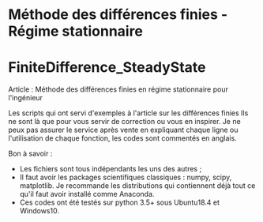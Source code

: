 # Méthode des différences finies - Régime stationnaire
# FiniteDifference_SteadyState
Article : Méthode des différences finies en régime stationnaire pour l'ingénieur

Les scripts qui ont servi d'exemples à l'article sur les différences finies 
Ils ne sont là que pour vous servir de correction ou vous en inspirer. 
Je ne peux pas assurer le service après vente en expliquant chaque ligne ou l'utilisation de chaque fonction, les codes sont commentés en anglais. 

Bon à savoir : 
* Les fichiers sont tous indépendants les uns des autres ; 
* Il faut avoir les packages scientifiques classiques : numpy, scipy, matplotlib. Je recommande les distributions qui contiennent déjà tout ce qu'il faut avoir installé comme Anaconda. 
* Ces codes ont été testés sur python 3.5+ sous Ubuntu18.4 et Windows10. 
